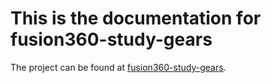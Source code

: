# This is the documentation for fusion360-study-gears

The project can be found at [fusion360-study-gears](../fusion360-study-gears).
